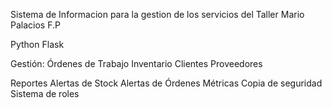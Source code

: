 Sistema de Informacion para la gestion de los servicios del Taller Mario Palacios F.P

Python Flask

Gestión:
  Órdenes de Trabajo
  Inventario
  Clientes
  Proveedores

Reportes
Alertas de Stock
Alertas de Órdenes
Métricas
Copia de seguridad
Sistema de roles
